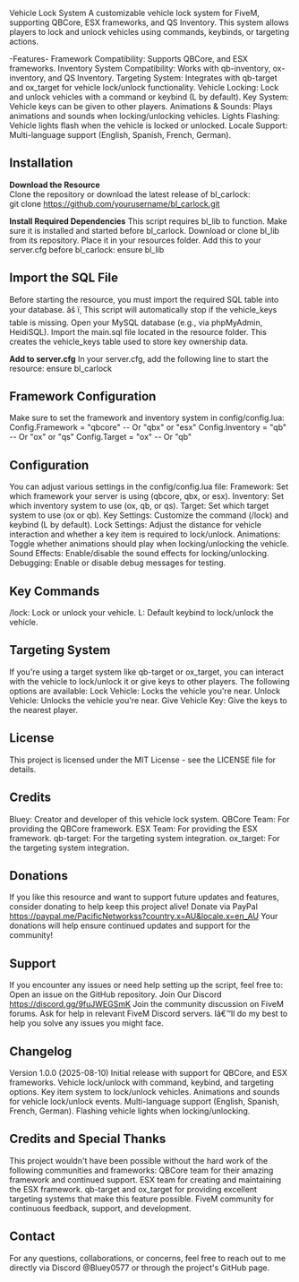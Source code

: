 Vehicle Lock System
A customizable vehicle lock system for FiveM, supporting QBCore, ESX frameworks, and QS Inventory. This system allows players to lock and unlock vehicles using commands, keybinds, or targeting actions.

-Features-
Framework Compatibility: Supports QBCore, and ESX frameworks.
Inventory System Compatibility: Works with qb-inventory, ox-inventory, and QS Inventory.
Targeting System: Integrates with qb-target and ox_target for vehicle lock/unlock functionality.
Vehicle Locking: Lock and unlock vehicles with a command or keybind (L by default).
Key System: Vehicle keys can be given to other players.
Animations & Sounds: Plays animations and sounds when locking/unlocking vehicles.
Lights Flashing: Vehicle lights flash when the vehicle is locked or unlocked.
Locale Support: Multi-language support (English, Spanish, French, German).

## Installation

**Download the Resource**  
Clone the repository or download the latest release of bl_carlock:  
git clone https://github.com/yourusername/bl_carlock.git

**Install Required Dependencies**
This script requires bl_lib to function. Make sure it is installed and started before bl_carlock.
Download or clone bl_lib from its repository.
Place it in your resources folder.
Add this to your server.cfg before bl_carlock:
ensure bl_lib

## Import the SQL File

Before starting the resource, you must import the required SQL table into your database.
âš ï¸ This script will automatically stop if the vehicle_keys table is missing.
Open your MySQL database (e.g., via phpMyAdmin, HeidiSQL).
Import the main.sql file located in the resource folder.
This creates the vehicle_keys table used to store key ownership data.

**Add to server.cfg**
In your server.cfg, add the following line to start the resource:
ensure bl_carlock

## Framework Configuration
Make sure to set the framework and inventory system in config/config.lua:
Config.Framework = "qbcore"  -- Or "qbx" or "esx"
Config.Inventory = "qb"      -- Or "ox" or "qs"
Config.Target = "ox"         -- Or "qb"

## Configuration
You can adjust various settings in the config/config.lua file:
Framework: Set which framework your server is using (qbcore, qbx, or esx).
Inventory: Set which inventory system to use (ox, qb, or qs).
Target: Set which target system to use (ox or qb).
Key Settings: Customize the command (/lock) and keybind (L by default).
Lock Settings: Adjust the distance for vehicle interaction and whether a key item is required to lock/unlock.
Animations: Toggle whether animations should play when locking/unlocking the vehicle.
Sound Effects: Enable/disable the sound effects for locking/unlocking.
Debugging: Enable or disable debug messages for testing.

## Key Commands
/lock: Lock or unlock your vehicle.
L: Default keybind to lock/unlock the vehicle.

## Targeting System
If you're using a target system like qb-target or ox_target, you can interact with the vehicle to lock/unlock it or give keys to other players. The following options are available:
Lock Vehicle: Locks the vehicle you're near.
Unlock Vehicle: Unlocks the vehicle you're near.
Give Vehicle Key: Give the keys to the nearest player.

## License
This project is licensed under the MIT License - see the LICENSE file for details.

## Credits
Bluey: Creator and developer of this vehicle lock system.
QBCore Team: For providing the QBCore framework.
ESX Team: For providing the ESX framework.
qb-target: For the targeting system integration.
ox_target: For the targeting system integration.

## Donations
If you like this resource and want to support future updates and features, consider donating to help keep this project alive!
Donate via PayPal
https://paypal.me/PacificNetworkss?country.x=AU&locale.x=en_AU
Your donations will help ensure continued updates and support for the community!

## Support
If you encounter any issues or need help setting up the script, feel free to:
Open an issue on the GitHub repository.
Join Our Discord https://discord.gg/9fuJWEGSmK
Join the community discussion on FiveM forums.
Ask for help in relevant FiveM Discord servers.
Iâ€™ll do my best to help you solve any issues you might face.

## Changelog
Version 1.0.0 (2025-08-10)
Initial release with support for QBCore, and ESX frameworks.
Vehicle lock/unlock with command, keybind, and targeting options.
Key item system to lock/unlock vehicles.
Animations and sounds for vehicle lock/unlock events.
Multi-language support (English, Spanish, French, German).
Flashing vehicle lights when locking/unlocking.

## Credits and Special Thanks
This project wouldn't have been possible without the hard work of the following communities and frameworks:
QBCore team for their amazing framework and continued support.
ESX team for creating and maintaining the ESX framework.
qb-target and ox_target for providing excellent targeting systems that make this feature possible.
FiveM community for continuous feedback, support, and development.

## Contact
For any questions, collaborations, or concerns, feel free to reach out to me directly via Discord @Bluey0577 or through the project's GitHub page.

